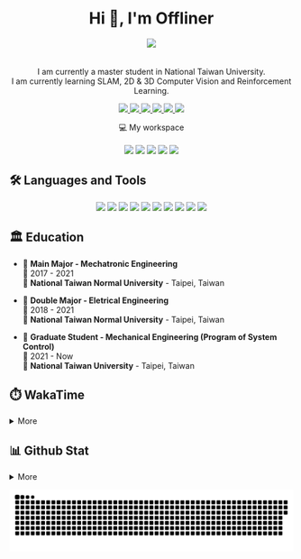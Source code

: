 <h1 align="center">Hi 👋, I'm Offliner</h1>

<p align='center'>
  <a href="#"><img src="https://streak-stats.demolab.com?user=Offliners&hide_border=true)](https://git.io/streak-stats" width="450"></a>
</p>

<p align='center'>
  <br>I am currently a master student in National Taiwan University.</br>
  I am currently learning SLAM, 2D & 3D Computer Vision and Reinforcement Learning.
</p>

<p align='center'>
  <a href="https://fb.com/offliner21904">
    <img src="https://img.shields.io/badge/Facebook-1877F2?style=for-the-badge&logo=facebook&logoColor=white" />
  </a>
  <a href="https://line.me/ti/p/~ericboring">
    <img src="https://img.shields.io/badge/Line-00C300?style=for-the-badge&logo=line&logoColor=white" />
  </a>
  <a href="https://twitter.com/offliner15">
    <img src="https://img.shields.io/badge/Twitter-1DA1F2?style=for-the-badge&logo=twitter&logoColor=white" />
  </a>
  <a href="https://instagram.com/offliner21904" target="blank">
    <img src="https://img.shields.io/badge/Instagram-E4405F?style=for-the-badge&logo=instagram&logoColor=white" />
  </a>
  <a href="https://www.linkedin.com/in/%E6%94%BF%E5%BD%A5-%E5%90%B3-a24636202/">
    <img src="https://img.shields.io/badge/LinkedIn-0077B5?style=for-the-badge&logo=linkedin&logoColor=white" />
  </a>
  <a href="mailto:eric21904@gmail.com">
    <img src="https://img.shields.io/badge/Gmail-D14836?style=for-the-badge&logo=gmail&logoColor=white" />
  </a>
</p>

<p align='center'>
  💻 My workspace<br/><br/>
  <img src="https://img.shields.io/badge/windows%2011-%230078D6.svg?&style=for-the-badge&logo=windows&logoColor=white" />
  <img src="https://img.shields.io/badge/Ubuntu%2018.04-E95420.svg?style=for-the-badge&logo=ubuntu&logoColor=white" />
  <img src="https://img.shields.io/badge/intel-core%20i5%2012th-%230071C5.svg?&style=for-the-badge&logo=intel&logoColor=white" />
  <img src="https://img.shields.io/badge/RAM-16GB-%230071C5.svg?&style=for-the-badge&logoColor=white" />
  <img src="https://img.shields.io/badge/nvidia-gtx%203050-%2376B900.svg?&style=for-the-badge&logo=nvidia&logoColor=white" />
</p>


<h2 align="left">🛠️ Languages and Tools</h2>
<p align='center'>
  <img src="https://img.shields.io/badge/C-00599C?style=for-the-badge&logo=c&logoColor=white" />
  <img src="https://img.shields.io/badge/C%2B%2B-00599C?style=for-the-badge&logo=c%2B%2B&logoColor=white" />
  <img src="https://img.shields.io/badge/Python-FFD43B?style=for-the-badge&logo=python&logoColor=blue" />
  <img src="https://img.shields.io/badge/PyTorch-EE4C2C?style=for-the-badge&logo=PyTorch&logoColor=white" />
  <img src="https://img.shields.io/badge/PyTorch Lightning-792EE5?style=for-the-badge&logo=PyTorch Lightning&logoColor=white" />
  <img src="https://img.shields.io/badge/TensorFlow-FF6F00?style=for-the-badge&logo=TensorFlow&logoColor=white" />
  <img src="https://img.shields.io/badge/Keras-D00000?style=for-the-badge&logo=Keras&logoColor=white" />
  <img src="https://img.shields.io/badge/Docker-2CA5E0?style=for-the-badge&logo=docker&logoColor=white" />
  <img src="https://img.shields.io/badge/GIT-E44C30?style=for-the-badge&logo=git&logoColor=white" />
  <img src="https://img.shields.io/badge/Qt-41CD52?style=for-the-badge&logo=qt&logoColor=white" />  
</p>

## 🏛️ Education
- 📖 **Main Major - Mechatronic Engineering**\
📆 2017 - 2021\
📍 **National Taiwan Normal University** - Taipei, Taiwan

- 📖 **Double Major - Eletrical Engineering**\
📆 2018 - 2021\
📍 **National Taiwan Normal University** - Taipei, Taiwan

- 📖 **Graduate Student - Mechanical Engineering (Program of System Control)**\
📆 2021 - Now\
📍 **National Taiwan University** - Taipei, Taiwan

<h2 align="left">⏱️ WakaTime</h2>

<details>
<summary>More</summary>

<!--START_SECTION:waka-->
![Code Time](http://img.shields.io/badge/Code%20Time-494%20hrs%2019%20mins-blue)

![Profile Views](http://img.shields.io/badge/Profile%20Views-5-blue)

**🐱 My GitHub Data** 

> 🏆 11 Contributions in the Year 2023
 > 
> 📦 4.8 MB Used in GitHub's Storage 
 > 
> 🚫 Not Opted to Hire
 > 
> 📜 40 Public Repositories 
 > 
> 🔑 22 Private Repositories  
 > 
**I'm a Night 🦉** 

```text
🌞 Morning    101 commits    ███░░░░░░░░░░░░░░░░░░░░░░   12.04% 
🌆 Daytime    244 commits    ███████░░░░░░░░░░░░░░░░░░   29.08% 
🌃 Evening    221 commits    ██████░░░░░░░░░░░░░░░░░░░   26.34% 
🌙 Night      273 commits    ████████░░░░░░░░░░░░░░░░░   32.54%

```
📅 **I'm Most Productive on Thursday** 

```text
Monday       114 commits    ███░░░░░░░░░░░░░░░░░░░░░░   13.59% 
Tuesday      120 commits    ███░░░░░░░░░░░░░░░░░░░░░░   14.3% 
Wednesday    117 commits    ███░░░░░░░░░░░░░░░░░░░░░░   13.95% 
Thursday     180 commits    █████░░░░░░░░░░░░░░░░░░░░   21.45% 
Friday       86 commits     ██░░░░░░░░░░░░░░░░░░░░░░░   10.25% 
Saturday     107 commits    ███░░░░░░░░░░░░░░░░░░░░░░   12.75% 
Sunday       115 commits    ███░░░░░░░░░░░░░░░░░░░░░░   13.71%

```


📊 **This Week I Spent My Time On** 

```text
⌚︎ Time Zone: Asia/Taipei

💬 Programming Languages: 
Python                   2 hrs 57 mins       ████████████████████░░░░░   79.98% 
Bash                     26 mins             ███░░░░░░░░░░░░░░░░░░░░░░   11.99% 
Other                    11 mins             █░░░░░░░░░░░░░░░░░░░░░░░░   5.31% 
Markdown                 2 mins              ░░░░░░░░░░░░░░░░░░░░░░░░░   1.05% 
Makefile                 2 mins              ░░░░░░░░░░░░░░░░░░░░░░░░░   1.01%

🔥 Editors: 
VS Code                  3 hrs 41 mins       █████████████████████████   100.0%

🐱‍💻 Projects: 
myResearch               2 hrs 43 mins       ██████████████████░░░░░░░   73.68% 
offliner                 32 mins             ███░░░░░░░░░░░░░░░░░░░░░░   14.82% 
CDial-GPT                17 mins             ██░░░░░░░░░░░░░░░░░░░░░░░   8.06% 
EVA                      4 mins              ░░░░░░░░░░░░░░░░░░░░░░░░░   2.01% 
Dialogue_System          3 mins              ░░░░░░░░░░░░░░░░░░░░░░░░░   1.43%

💻 Operating System: 
Linux                    3 hrs 31 mins       ███████████████████████░░   95.35% 
Windows                  10 mins             █░░░░░░░░░░░░░░░░░░░░░░░░   4.65%

```

**I Mostly Code in Python** 

```text
Python                   24 repos            █████████░░░░░░░░░░░░░░░░   38.71% 
C++                      18 repos            ███████░░░░░░░░░░░░░░░░░░   29.03% 
C                        8 repos             ███░░░░░░░░░░░░░░░░░░░░░░   12.9% 
Jupyter Notebook         5 repos             ██░░░░░░░░░░░░░░░░░░░░░░░   8.06% 
Verilog                  2 repos             ░░░░░░░░░░░░░░░░░░░░░░░░░   3.23%

```


**Timeline**

![Chart not found](https://raw.githubusercontent.com/Offliners/Offliners/main/charts/bar_graph.png) 


 Last Updated on 20/01/2023 18:46:11 UTC
<!--END_SECTION:waka-->

</details>

<h2 align="left">📊 Github Stat</h2>
<details>
 <summary>More</summary>
 <img height="180px" src="https://github-readme-stats.vercel.app/api?username=Offliners&&hide_border=true" /><img height="180px" src="https://github-readme-stats.vercel.app/api/top-langs/?username=offliners&layout=compact" />
</details>

![GitHub Snake Light](https://github.com/Offliners/Offliners/blob/output/github-contribution-grid-snake.svg)
